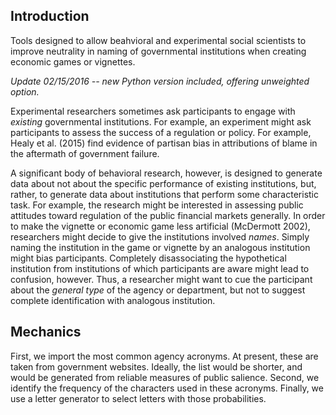 Introduction
-----------------------------------

Tools designed to allow beahvioral and experimental social scientists to improve neutrality in naming of governmental institutions when creating economic games or vignettes. 

*Update 02/15/2016 -- new Python version included, offering unweighted option.*

Experimental researchers sometimes ask participants to engage with *existing* governmental institutions. For example, an experiment might ask participants to assess the success of a regulation or policy. For example, Healy et al. (2015) find evidence of partisan bias in attributions of blame in the aftermath of government failure. 

A significant body of behavioral research, however, is designed to generate data about not about the specific performance of existing institutions, but, rather, to generate data about institutions that perform some characteristic task. For example, the research might be interested in assessing public attitudes toward regulation of the public financial markets generally. In order to make the vignette or economic game less artificial (McDermott 2002), researchers might decide to give the institutions involved *names*. Simply naming the institution in the game or vignette by an analogous institution might bias participants. Completely disassociating the hypothetical institution from institutions of which participants are aware might lead to confusion, however. Thus, a researcher might want to cue the participant about the *general type* of the agency or department, but not to suggest complete identification with analogous institution.


Mechanics 
-----------------------------------

First, we import the most common agency acronyms. At present, these are taken from government websites. Ideally, the list would be shorter, and would be generated from reliable measures of public salience. Second, we identify the frequency of the characters used in these acronyms. Finally, we use a letter generator to select letters with those probabilities.

 
